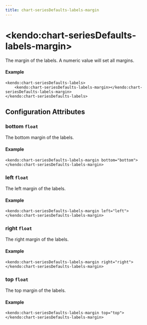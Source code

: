 ```yaml
---
title: chart-seriesDefaults-labels-margin
---
```


# \<kendo:chart-seriesDefaults-labels-margin\>

The margin of the labels. A numeric value will set all margins.

#### Example
    <kendo:chart-seriesDefaults-labels>
        <kendo:chart-seriesDefaults-labels-margin></kendo:chart-seriesDefaults-labels-margin>
    </kendo:chart-seriesDefaults-labels>

## Configuration Attributes

### bottom `float`

The bottom margin of the labels.

#### Example
    <kendo:chart-seriesDefaults-labels-margin bottom="bottom">
    </kendo:chart-seriesDefaults-labels-margin>

### left `float`

The left margin of the labels.

#### Example
    <kendo:chart-seriesDefaults-labels-margin left="left">
    </kendo:chart-seriesDefaults-labels-margin>

### right `float`

The right margin of the labels.

#### Example
    <kendo:chart-seriesDefaults-labels-margin right="right">
    </kendo:chart-seriesDefaults-labels-margin>

### top `float`

The top margin of the labels.

#### Example
    <kendo:chart-seriesDefaults-labels-margin top="top">
    </kendo:chart-seriesDefaults-labels-margin>


